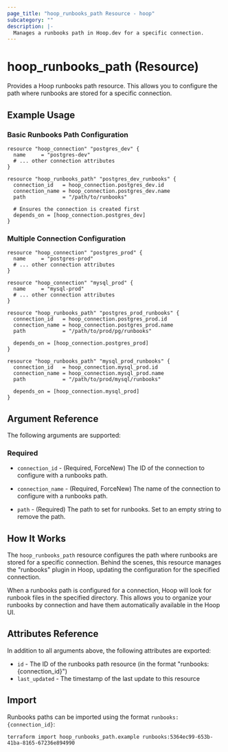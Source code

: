 ```yaml
---
page_title: "hoop_runbooks_path Resource - hoop"
subcategory: ""
description: |-
  Manages a runbooks path in Hoop.dev for a specific connection.
---
```


# hoop_runbooks_path (Resource)

Provides a Hoop runbooks path resource. This allows you to configure the path where runbooks are stored for a specific connection.

## Example Usage

### Basic Runbooks Path Configuration

```hcl
resource "hoop_connection" "postgres_dev" {
  name     = "postgres-dev"
  # ... other connection attributes
}

resource "hoop_runbooks_path" "postgres_dev_runbooks" {
  connection_id   = hoop_connection.postgres_dev.id
  connection_name = hoop_connection.postgres_dev.name
  path            = "/path/to/runbooks"
  
  # Ensures the connection is created first
  depends_on = [hoop_connection.postgres_dev]
}
```

### Multiple Connection Configuration

```hcl
resource "hoop_connection" "postgres_prod" {
  name     = "postgres-prod"
  # ... other connection attributes
}

resource "hoop_connection" "mysql_prod" {
  name     = "mysql-prod"
  # ... other connection attributes
}

resource "hoop_runbooks_path" "postgres_prod_runbooks" {
  connection_id   = hoop_connection.postgres_prod.id
  connection_name = hoop_connection.postgres_prod.name
  path            = "/path/to/prod/pg/runbooks"
  
  depends_on = [hoop_connection.postgres_prod]
}

resource "hoop_runbooks_path" "mysql_prod_runbooks" {
  connection_id   = hoop_connection.mysql_prod.id
  connection_name = hoop_connection.mysql_prod.name
  path            = "/path/to/prod/mysql/runbooks"
  
  depends_on = [hoop_connection.mysql_prod]
}
```

## Argument Reference

The following arguments are supported:

### Required

* `connection_id` - (Required, ForceNew) The ID of the connection to configure with a runbooks path.

* `connection_name` - (Required, ForceNew) The name of the connection to configure with a runbooks path.

* `path` - (Required) The path to set for runbooks. Set to an empty string to remove the path.

## How It Works

The `hoop_runbooks_path` resource configures the path where runbooks are stored for a specific connection. Behind the scenes, this resource manages the "runbooks" plugin in Hoop, updating the configuration for the specified connection.

When a runbooks path is configured for a connection, Hoop will look for runbook files in the specified directory. This allows you to organize your runbooks by connection and have them automatically available in the Hoop UI.

## Attributes Reference

In addition to all arguments above, the following attributes are exported:

* `id` - The ID of the runbooks path resource (in the format "runbooks:{connection_id}")
* `last_updated` - The timestamp of the last update to this resource

## Import

Runbooks paths can be imported using the format `runbooks:{connection_id}`:

```shell
terraform import hoop_runbooks_path.example runbooks:5364ec99-653b-41ba-8165-67236e894990
``` 
